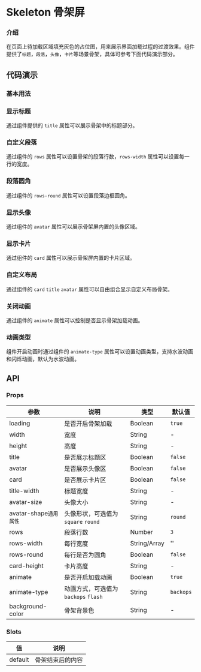 # Skeleton 骨架屏

### 介绍

在页面上待加载区域填充灰色的占位图，用来展示界面加载过程的过渡效果。组件提供了`标题`，`段落`，`头像`，`卡片`等场景骨架，具体可参考下面代码演示部分。

<!--@include: ./tips/introduce.md-->

<TipsIntroduce />

## 代码演示

### 基本用法

<show-code com-type="skeleton" com-show-type="base"/>

### 显示标题

通过组件提供的 `title` 属性可以展示骨架中的标题部分。

<show-code com-type="skeleton" com-show-type="title" />

### 自定义段落

通过组件的 `rows` 属性可以设置骨架的段落行数，`rows-width` 属性可以设置每一行的宽度。

<show-code com-type="skeleton" com-show-type="rows" />

### 段落圆角

通过组件的 `rows-round` 属性可以设置段落边框圆角。

<show-code com-type="skeleton" com-show-type="rows-round" />

### 显示头像

通过组件的 `avatar` 属性可以展示骨架屏内置的头像区域。

<show-code com-type="skeleton" com-show-type="avatar" />

### 显示卡片

通过组件的 `card` 属性可以展示骨架屏内置的卡片区域。

<show-code com-type="skeleton" com-show-type="card" />

### 自定义布局

通过组件的 `card` `title` `avatar` 属性可以自由组合显示自定义布局骨架。

<show-code com-type="skeleton" com-show-type="layout" />

### 关闭动画

通过组件的 `animate` 属性可以控制是否显示骨架加载动画。

<show-code com-type="skeleton" com-show-type="animate" />

### 动画类型

组件开启动画时通过组件的 `animate-type` 属性可以设置动画类型，支持水波动画和闪烁动画，默认为水波动画。

<show-code com-type="skeleton" com-show-type="animate-type" />

## API

### Props

| 参数 | 说明 | 类型 | 默认值
|----- | ----- | ----- | -----
| loading | 是否开启骨架加载 | Boolean | `true`
| width | 宽度 | String | -
| height | 高度 | String | -
| title | 是否展示标题区 | Boolean | `false`
| avatar | 是否展示头像区 | Boolean | `false`
| card | 是否展示卡片区 | Boolean | `false`
| title-width | 标题宽度 | String | -
| avatar-size | 头像大小 | String | -
| avatar-shape`通用属性` | 头像形状，可选值为 `square` `round` | String | `round`
| rows | 段落行数 | Number | `3`
| rows-width | 每行宽度 | String/Array | ''
| rows-round | 每行是否为圆角 | Boolean | `false`
| card-height | 卡片高度 | String | -
| animate | 是否开启加载动画 | Boolean | `true`
| animate-type | 动画方式，可选值为 `backops` `flash` | String | `backops`
| background-color | 骨架背景色 | String | -

### Slots
| 值 | 说明
|----|------
| default | 骨架结束后的内容